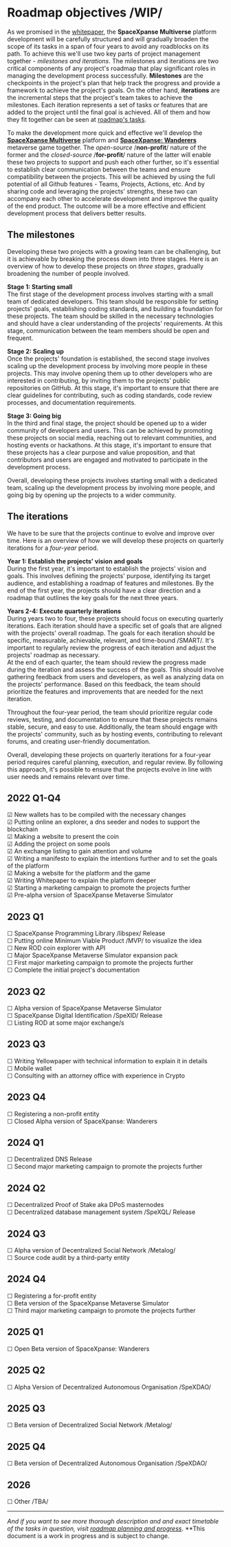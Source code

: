 # Roadmap objectives /WIP/
As we promised in the [whitepaper](https://github.com/SpaceXpanse/Whitepaper), the **SpaceXpanse Multiverse** platform development will be carefully structured and will gradually broaden the scope of its tasks in a span of four years to avoid any roadblocks on its path. To achieve this we'll use two key parts of project management together - *milestones and iterations*. The milestones and iterations are two critical components of any project's roadmap that play significant roles in managing the development process successfully. **Milestones** are the checkpoints in the project's plan that help track the progress and provide a framework to achieve the project's goals. On the other hand, **iterations** are the incremental steps that the project's team takes to achieve the milestones. Each iteration represents a set of tasks or features that are added to the project until the final goal is achieved.  All of them and how they fit together can be seen at [roadmap's tasks](https://github.com/orgs/SpaceXpanse/projects/28).

To make the development more quick and effective we'll develop the [**SpaceXpanse Multiverse**](https://github.com/SpaceXpanse/Whitepaper) platform and [**SpaceXpanse: Wanderers**](https://github.com/SpaceXpanse/Wanderers) metaverse game together. The *open-source* /**non-profit**/ nature of the former and the *closed-source* /**for-profit**/ nature of the latter will enable these two projects to support and push each other further, so it's essential to establish clear communication between the teams and ensure compatibility between the projects. This will be achieved by using the full potential of all Github features - Teams, Projects, Actions, etc. And by sharing code and leveraging the projects' strengths, these two can accompany each other to accelerate development and improve the quality of the end product. The outcome will be a more effective and efficient development process that delivers better results.

## The milestones
Developing these two projects with a growing team can be challenging, but it is achievable by breaking the process down into three stages. Here is an overview of how to develop these projects on *three stages*, gradually broadening the number of people involved.  

**Stage 1: Starting small**  
The first stage of the development process involves starting with a small team of dedicated developers. This team should be responsible for setting projects' goals, establishing coding standards, and building a foundation for these projects. The team should be skilled in the necessary technologies and should have a clear understanding of the projects' requirements. At this stage, communication between the team members should be open and frequent.

**Stage 2: Scaling up**  
Once the projects' foundation is established, the second stage involves scaling up the development process by involving more people in these projects. This may involve opening them up to other developers who are interested in contributing, by inviting them to the projects' public repositories on GitHub. At this stage, it's important to ensure that there are clear guidelines for contributing, such as coding standards, code review processes, and documentation requirements.

**Stage 3: Going big**  
In the third and final stage, the project should be opened up to a wider community of developers and users. This can be achieved by promoting these projects on social media, reaching out to relevant communities, and hosting events or hackathons. At this stage, it's important to ensure that these projects has a clear purpose and value proposition, and that contributors and users are engaged and motivated to participate in the development process.

Overall, developing these projects involves starting small with a dedicated team, scaling up the development process by involving more people, and going big by opening up the projects to a wider community. 

## The iterations
We have to be sure that the projects continue to evolve and improve over time. Here is an overview of how we will develop these projects on quarterly iterations for a *four-year* period.

**Year 1: Establish the projects' vision and goals**  
During the first year, it's important to establish the projects' vision and goals. This involves defining the projects' purpose, identifying its target audience, and establishing a roadmap of features and milestones. By the end of the first year, the projects should have a clear direction and a roadmap that outlines the key goals for the next three years.

**Years 2-4: Execute quarterly iterations**  
During years two to four, these projects should focus on executing quarterly iterations. Each iteration should have a specific set of goals that are aligned with the projects' overall roadmap. The goals for each iteration should be specific, measurable, achievable, relevant, and time-bound /SMART/. It's important to regularly review the progress of each iteration and adjust the projects' roadmap as necessary.  
At the end of each quarter, the team should review the progress made during the iteration and assess the success of the goals. This should involve gathering feedback from users and developers, as well as analyzing data on the projects' performance. Based on this feedback, the team should prioritize the features and improvements that are needed for the next iteration.

Throughout the four-year period, the team should prioritize regular code reviews, testing, and documentation to ensure that these projects remains stable, secure, and easy to use. Additionally, the team should engage with the projects' community, such as by hosting events, contributing to relevant forums, and creating user-friendly documentation.

Overall, developing these projects on quarterly iterations for a four-year period requires careful planning, execution, and regular review. By following this approach, it's possible to ensure that the projects evolve in line with user needs and remains relevant over time.

## 2022 Q1-Q4  
☑ New wallets has to be compiled with the necessary changes  
☑ Putting online an explorer, a dns seeder and nodes to support the blockchain  
☑ Making a website to present the coin  
☑ Adding the project on some pools  
☑ An exchange listing to gain attention and volume  
☑ Writing a manifesto to explain the intentions further and to set the goals of the platform   
☑ Making a website for the platform and the game  
☑ Writing Whitepaper to explain the platform deeper  
☑ Starting a marketing campaign to promote the projects further  
☑ Pre-alpha version of SpaceXpanse Metaverse Simulator 
  
## 2023 Q1  
☐ SpaceXpanse Programming Library /libspex/ Release  
☐ Putting online Minimum Viable Product /MVP/ to visualize the idea  
☐ New ROD coin explorer with API  
☐ Major SpaceXpanse Metaverse Simulator expansion pack  
☐ First major marketing campaign to promote the projects further     
☐ Complete the initial project's documentation    
    
## 2023 Q2  
☐ Alpha version of SpaceXpanse Metaverse Simulator  
☐ SpaceXpanse Digital Identification /SpeXID/ Release  
☐ Listing ROD at some major exchange/s  
   
## 2023 Q3
☐ Writing Yellowpaper with technical information to explain it in details  
☐ Mobile wallet  
☐ Consulting with an attorney office with experience in Crypto    
    
## 2023 Q4
☐ Registering a non-profit entity  
☐ Closed Alpha version of SpaceXpanse: Wanderers  
    
## 2024 Q1    
☐ Decentralized DNS Release  
☐ Second major marketing campaign to promote the projects further  
  
## 2024 Q2  
☐ Decentralized Proof of Stake aka DPoS masternodes  
☐ Decentralized database management system /SpeXQL/ Release  

## 2024 Q3  
☐ Alpha version of Decentralized Social Network /Metalog/  
☐ Source code audit by a third-party entity  

## 2024 Q4  
☐ Registering a for-profit entity  
☐ Beta version of the SpaceXpanse Metaverse Simulator  
☐ Third major marketing campaign to promote the projects further  

## 2025 Q1    
☐ Open Beta version of SpaceXpanse: Wanderers  

## 2025 Q2    
☐ Alpha Version of Decentralized Autonomous Organisation /SpeXDAO/  

## 2025 Q3    
☐ Beta version of Decentralized Social Network /Metalog/  

## 2025 Q4    
☐ Beta version of Decentralized Autonomous Organisation /SpeXDAO/  

## 2026    
☐ Other /TBA/

----
*And if you want to see more thorough description and and exact timetable of the tasks in question, visit [roadmap planning and progress](https://github.com/orgs/SpaceXpanse/projects/28)*.
**This document is a work in progress and is subject to change.
